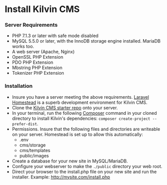 
# Install Kilvin CMS

### Server Requirements
 - PHP 7.1.3 or later with safe mode disabled
 - MySQL 5.5.0 or later, with the InnoDB storage engine installed. MariaDB works too.
 - A web server (Apache, Nginx)
 - OpenSSL PHP Extension
 - PDO PHP Extension
 - Mbstring PHP Extension
 - Tokenizer PHP Extension

### Installation

 - Insure you have a server meeting the above requirements. [Laravel Homestead](https://laravel.com/docs/5.4/homestead) is a superb development environment for Kilvin CMS.
 - Clone the [Kilvin CMS starter repo](https://github.com/artificery/kilvin) onto your server.
 - In your terminal, run the following [Composer](https://getcomposer.org) command in your cloned directory to install Kilvin's dependencies: `composer create-project --prefer-dist`.
 - Permissions. Insure that the following files and directories are writeable on your server. Homestead is set up to allow this automatically:
   - .env
   - cms/storage
   - cms/templates
   - public/images
 - Create a database for your new site in MySQL/MariaDB.
 - Configure your webserver to make the `./public` directory your web root.
 - Direct your browser to the install.php file on your new site and run the installer. Example: http://mysite.com/install.php